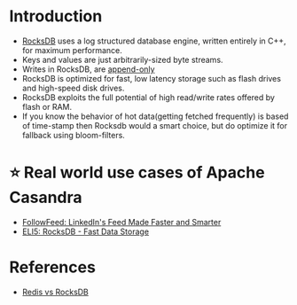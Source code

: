 
# Introduction
- [RocksDB](http://rocksdb.org/) uses a log structured database engine, written entirely in C++, for maximum performance. 
- Keys and values are just arbitrarily-sized byte streams.
- Writes in RocksDB, are [append-only](../../0_SystemGlossaries/AppendOnlyDBStorages.md)
- RocksDB is optimized for fast, low latency storage such as flash drives and high-speed disk drives. 
- RocksDB exploits the full potential of high read/write rates offered by flash or RAM.
- If you know the behavior of hot data(getting fetched frequently) is based of time-stamp then Rocksdb would a smart choice, but do optimize it for fallback using bloom-filters.

# :star: Real world use cases of Apache Casandra
- [FollowFeed: LinkedIn's Feed Made Faster and Smarter](https://engineering.linkedin.com/blog/2016/03/followfeed--linkedin-s-feed-made-faster-and-smarter)
- [ELI5: RocksDB - Fast Data Storage](https://developers.facebook.com/blog/post/2021/08/09/eli5-rocksdb-fast-data-storage/)

# References
- [Redis vs RocksDB](https://stackoverflow.com/questions/31831706/redis-vs-rocksdb)